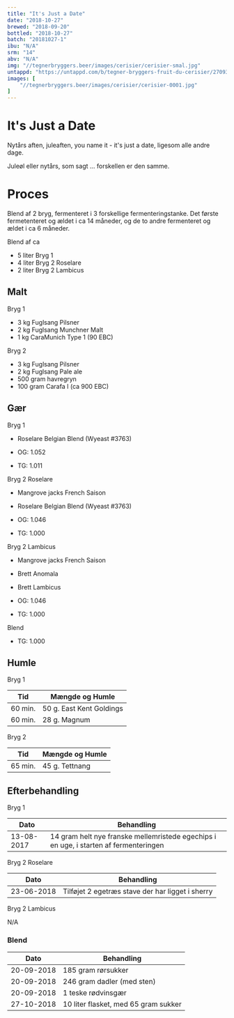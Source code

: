 ```yaml
---
title: "It's Just a Date"
date: "2018-10-27"
brewed: "2018-09-20"
bottled: "2018-10-27"
batch: "20181027-1"
ibu: "N/A"
srm: "14"
abv: "N/A"
img: "//tegnerbryggers.beer/images/cerisier/cerisier-smal.jpg"
untappd: "https://untappd.com/b/tegner-bryggers-fruit-du-cerisier/2709357"
images: [
    "//tegnerbryggers.beer/images/cerisier/cerisier-0001.jpg"
]
---
```


# It's Just a Date

Nytårs aften, juleaften, you name it - it's just a date, ligesom alle andre dage.

Juleøl eller nytårs, som sagt ... forskellen er den samme.

# Proces

Blend af 2 bryg, fermenteret i 3 forskellige fermenteringstanke. Det første fermetenteret og ældet i ca 14 måneder, og de to andre fermenteret og ældet i ca 6 måneder.

Blend af ca

* 5 liter Bryg 1
* 4 liter Bryg 2 Roselare
* 2 liter Bryg 2 Lambicus

## Malt

Bryg 1

* 3 kg Fuglsang Pilsner
* 2 kg Fuglsang Munchner Malt
* 1 kg CaraMunich Type 1 (90 EBC)

Bryg 2

* 3 kg Fuglsang Pilsner
* 2 kg Fuglsang Pale ale
* 500 gram havregryn
* 100 gram Carafa I (ca 900 EBC)

## Gær

Bryg 1

* Roselare Belgian Blend (Wyeast #3763)

* OG: 1.052
* TG: 1.011

Bryg 2 Roselare

* Mangrove jacks French Saison
* Roselare Belgian Blend (Wyeast #3763)

* OG: 1.046
* TG: 1.000

Bryg 2 Lambicus

* Mangrove jacks French Saison
* Brett Anomala
* Brett Lambicus

* OG: 1.046
* TG: 1.000

Blend

* TG: 1.000

## Humle

Bryg 1

| Tid     | Mængde og Humle          |
| ------- | ------------------------ |
| 60 min. | 50 g. East Kent Goldings |
| 60 min. | 28 g. Magnum             |

Bryg 2

| Tid     | Mængde og Humle          |
| ------- | ------------------------ |
| 65 min. | 45 g. Tettnang           |

## Efterbehandling

Bryg 1

| Dato       | Behandling               |
| ---------- | ------------------------ |
| 13-08-2017 | 14 gram helt nye franske mellemristede egechips i en uge, i starten af fermenteringen |

Bryg 2 Roselare

| Dato       | Behandling               |
| ---------- | ------------------------ |
| 23-06-2018 | Tilføjet 2 egetræs stave der har ligget i sherry |

Bryg 2 Lambicus

N/A

### Blend

| Dato       | Behandling                           |
| ---------- | ------------------------------------ |
| 20-09-2018 | 185 gram rørsukker                   |
| 20-09-2018 | 246 gram dadler (med sten)           |
| 20-09-2018 | 1 teske rødvinsgær                   |
| 27-10-2018 | 10 liter flasket, med 65 gram sukker |
